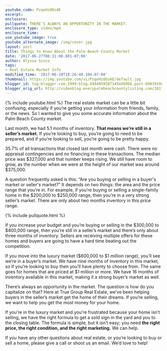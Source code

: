 ```yaml
---
youtube_code: PzqeHzODsAE
excerpt:
enclosure:
pullquote: THERE’S ALWAYS AN OPPORTUNITY IN THE MARKET.
enclosure_type: video/mp4
enclosure_time:
use_youtube_image: true
youtube_alternate_image: /img/cover.jpg
layout: post
title: Things to Know About the Palm Beach County Market
date: '2017-06-27T08:31:00.001-07:00'
author: Alyssa Sisco
tags:
- Real Estate Market Info
modified_time: '2017-06-28T10:26:40.104-07:00'
thumbnail: https://img.youtube.com/vi/PzqeHzODsAE/default.jpg
blogger_id: tag:blogger.com,1999:blog-4494959587145446966.post-6903919879114673967
blogger_orig_url: http://videoblog.everypalmbeachcountylisting.com/2017/06/things-to-know-about-palm-beach-county.html
---
```

{% include youtube.html %}
The real estate market can be a little bit confusing, especially if you’re getting your information from friends, family, or the news. So I wanted to give you some accurate information about the Palm Beach County market.


Last month, we had 5.1 months of inventory. **That means we’re still in a seller’s market.** If you’re looking to buy, you’re going to need to be prepared, and if you’re looking to sell, you’re going to be pretty happy.


35.7% of all transactions that closed last month were cash. There were no appraisal contingencies and no financing in these transactions. The median price was $327,000 and that number keeps rising. We still have room to grow, as the number when we were at the height of our market was around $375,000.

A question frequently asked is this: “Are you buying or selling in a buyer's market or seller's market?” It depends on two things: the area and the price range that you’re in. For example, if you’re buying or selling a single-family home in the $200,000 to $250,000 range, then you’re in a very strong seller’s market. There are only about two months inventory in this price range.

{% include pullquote.html %}

If you increase your budget and you’re buying or selling in the $300,000 to $400,000 range, then you’re still in a seller’s market and there’s only about three months of inventory. Sellers are receiving multiple offers for these homes and buyers are going to have a hard time beating out the competition.


If you move into the luxury market ($600,000 to $1 million range), you’ll see we’re in a buyer’s market. We have nine months of inventory in this market, so if you’re looking to buy then you’ll have plenty to choose from. The same goes for homes that are priced at $1 million or more. We have 16 months of inventory available in this market, making it a strong buyer’s market as well.


There’s always an opportunity in the market. The question is how do you capitalize on that? Here at True Group Real Estate, we’ve been helping buyers in the seller’s market get the home of their dreams. If you’re selling, we want to help you get the most money for your home.


If you’re in the luxury market and you’re frustrated because your home isn’t selling, we have the right formula to get a sold sign in the yard and you to the closing table. The formula is simple, but it isn’t easy; you need **the right price, the right condition, and the right marketing.** We can help.

If you have any other questions about real estate, or you’re looking to buy or sell a home, please give a call or shoot us an email. We’d love to help!

